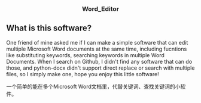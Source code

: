 <h3 align="center">Word_Editor</h3>
<p A simple word editor for multiple Microsoft Word files </p>


## What is this software?

One friend of mine asked me if I can make a simple software that can edit multiple Microsoft Word documents at the same time, including fucntions like substituting keywords, searching keywords in multiple Word Documents. When I search on Github, I didn't find any software that can do those, and python-docx didn't support direct replace or search with multiple files, so I simply make one, hope you enjoy this little software!

一个简单的能在多个Microsoft Word文档里，代替关键词、查找关键词的小软件。

